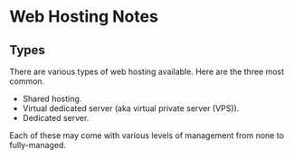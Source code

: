 # Web Hosting Notes


## Types

There are various types of web hosting available.  Here are the three most
common.

* Shared hosting.
* Virtual dedicated server (aka virtual private server (VPS)).
* Dedicated server.

Each of these may come with various levels of management from none to
fully-managed.
